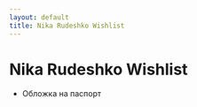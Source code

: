 ```yaml
---
layout: default
title: Nika Rudeshko Wishlist
---
```


# Nika Rudeshko Wishlist

* Обложка на паспорт
